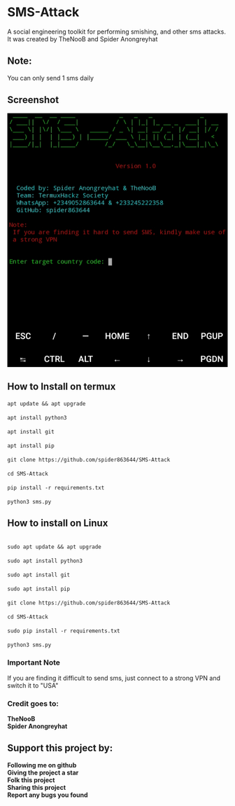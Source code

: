 # SMS-Attack
A social engineering toolkit for performing smishing, and other sms attacks. <br>
It was created by TheNooB and Spider Anongreyhat<br>

## Note:
You can only send 1 sms daily

## Screenshot
<img src="sms-attack.jpg" alt="Image not available">

## How to Install on termux
```
apt update && apt upgrade

apt install python3

apt install git

apt install pip

git clone https://github.com/spider863644/SMS-Attack

cd SMS-Attack

pip install -r requirements.txt

python3 sms.py

```

## How to install on Linux

```

sudo apt update && apt upgrade

sudo apt install python3

sudo apt install git

sudo apt install pip

git clone https://github.com/spider863644/SMS-Attack

cd SMS-Attack

sudo pip install -r requirements.txt

python3 sms.py

```

### Important Note

If you are finding it difficult to send sms, just connect to a strong VPN and switch it to "USA"

### Credit goes to:
<b>TheNooB<br>
Spider Anongreyhat</b>

## Support this project by:
<b>
Following me on github<br>
Giving the project a star<br>
Folk this project<br>
Sharing this project<br>
Report any bugs you found

</b> 
